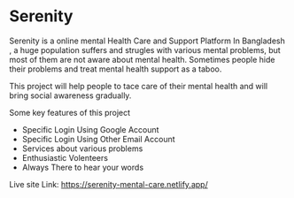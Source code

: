 # Serenity

Serenity is a online mental Health Care and Support Platform
In Bangladesh , a huge population suffers and strugles with various mental problems, but most of them are not aware about mental health.
Sometimes people hide their problems and treat mental health support as a taboo.

This project will help people to tace care of their mental health and will bring social awareness gradually.

Some key features of this project

- Specific Login Using Google Account
- Specific Login Using Other Email Account
- Services about various problems
- Enthusiastic Volenteers
- Always There to hear your words

Live site Link:
https://serenity-mental-care.netlify.app/
